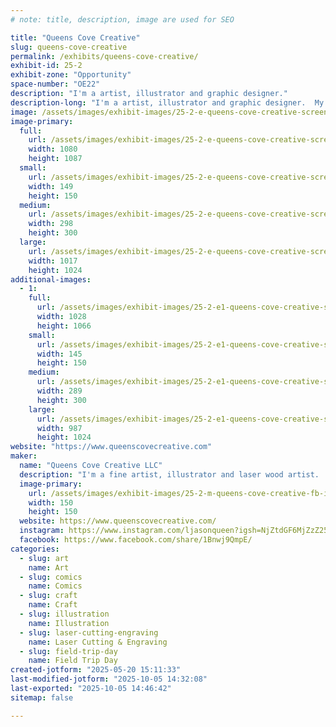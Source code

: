 ```yaml
---
# note: title, description, image are used for SEO

title: "Queens Cove Creative"
slug: queens-cove-creative
permalink: /exhibits/queens-cove-creative/
exhibit-id: 25-2
exhibit-zone: "Opportunity"
space-number: "OE22"
description: "I'm a artist, illustrator and graphic designer."
description-long: "I'm a artist, illustrator and graphic designer.  My work encompasses anything from traditional illustration,  sketch cards and fine art to laser engraved wood art. I'm also currently a sketch card artist for Topps having licensed work with Star Wars,  Marvel,  Major League Baseball, SpongeBob and Stranger Things."
image: /assets/images/exhibit-images/25-2-e-queens-cove-creative-screenshot-20250520-150606-instagram-298x300.jpg
image-primary: 
  full:
    url: /assets/images/exhibit-images/25-2-e-queens-cove-creative-screenshot-20250520-150606-instagram-full.jpg
    width: 1080
    height: 1087
  small:
    url: /assets/images/exhibit-images/25-2-e-queens-cove-creative-screenshot-20250520-150606-instagram-149x150.jpg
    width: 149
    height: 150
  medium:
    url: /assets/images/exhibit-images/25-2-e-queens-cove-creative-screenshot-20250520-150606-instagram-298x300.jpg
    width: 298
    height: 300
  large:
    url: /assets/images/exhibit-images/25-2-e-queens-cove-creative-screenshot-20250520-150606-instagram-1017x1024.jpg
    width: 1017
    height: 1024
additional-images: 
  - 1:
    full:
      url: /assets/images/exhibit-images/25-2-e1-queens-cove-creative-screenshot-20250520-150629-instagram-1-full.jpg
      width: 1028
      height: 1066
    small:
      url: /assets/images/exhibit-images/25-2-e1-queens-cove-creative-screenshot-20250520-150629-instagram-1-145x150.jpg
      width: 145
      height: 150
    medium:
      url: /assets/images/exhibit-images/25-2-e1-queens-cove-creative-screenshot-20250520-150629-instagram-1-289x300.jpg
      width: 289
      height: 300
    large:
      url: /assets/images/exhibit-images/25-2-e1-queens-cove-creative-screenshot-20250520-150629-instagram-1-987x1024.jpg
      width: 987
      height: 1024
website: "https://www.queenscovecreative.com"
maker: 
  name: "Queens Cove Creative LLC"
  description: "I'm a fine artist, illustrator and laser wood artist.  I'm also currently a Topps Sketch card artist with licensed work on Marvel, Star Wars,   Major League Baseball,  Spongebob and Stranger Things."
  image-primary:
    url: /assets/images/exhibit-images/25-2-m-queens-cove-creative-fb-img-1747767715843-150x150.jpg
    width: 150
    height: 150
  website: https://www.queenscovecreative.com/
  instagram: https://www.instagram.com/ljasonqueen?igsh=NjZtdGF6MjZzZ25q
  facebook: https://www.facebook.com/share/1Bnwj9QmpE/
categories: 
  - slug: art
    name: Art
  - slug: comics
    name: Comics
  - slug: craft
    name: Craft
  - slug: illustration
    name: Illustration
  - slug: laser-cutting-engraving
    name: Laser Cutting & Engraving
  - slug: field-trip-day
    name: Field Trip Day
created-jotform: "2025-05-20 15:11:33"
last-modified-jotform: "2025-10-05 14:32:08"
last-exported: "2025-10-05 14:46:42"
sitemap: false

---
```

